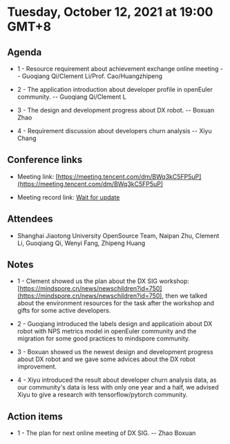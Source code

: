 # Tuesday, October 12, 2021 at 19:00 GMT+8

## Agenda

* 1 - Resource requirement about achievement exchange online meeting -- Guoqiang Qi/Clement Li/Prof. Cao/Huangzhipeng

* 2 - The application introduction about developer profile in openEuler community. -- Guoqiang Qi/Clement L

* 3 - The design and development progress about DX robot. -- Boxuan Zhao

* 4 - Requirement discussion about developers churn analysis -- Xiyu Chang

## Conference links

* Meeting link: [https://meeting.tencent.com/dm/BWq3kC5FP5uP](https://meeting.tencent.com/dm/BWq3kC5FP5uP)

* Meeting record link: [Wait for update](https://)

## Attendees

* Shanghai Jiaotong University OpenSource Team, Naipan Zhu, Clement Li, Guoqiang Qi, Wenyi Fang, Zhipeng Huang

## Notes

* 1 - Clement showed us the plan about the DX SIG workshop: [https://mindspore.cn/news/newschildren?id=750](https://mindspore.cn/news/newschildren?id=750), then we talked about the environment resources for the task after the workshop and gifts for some active developers.

* 2 - Guoqiang introduced the labels design and applicatioin about DX robot with NPS metrics model in openEuler community and the migration for some good practices to mindspore community.

* 3 - Boxuan showed us the newest design and development progress about DX robot and we gave some advices about the DX robot improvement.

* 4 - Xiyu introduced the result about developer churn analysis data, as our community's data is less with only one year and a half, we advised Xiyu to give a research with tensorflow/pytorch community.

## Action items

* 1 - The plan for next online meeting of DX SIG. -- Zhao Boxuan
